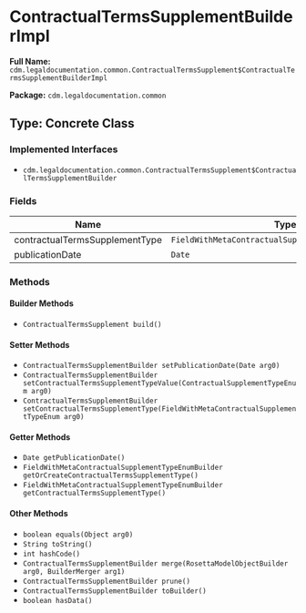 # ContractualTermsSupplementBuilderImpl

**Full Name:** `cdm.legaldocumentation.common.ContractualTermsSupplement$ContractualTermsSupplementBuilderImpl`

**Package:** `cdm.legaldocumentation.common`

## Type: Concrete Class

### Implemented Interfaces

- `cdm.legaldocumentation.common.ContractualTermsSupplement$ContractualTermsSupplementBuilder`

### Fields

| Name | Type | Description |
|------|------|-------------|
| contractualTermsSupplementType | `FieldWithMetaContractualSupplementTypeEnumBuilder` |  |
| publicationDate | `Date` |  |

### Methods

#### Builder Methods

- `ContractualTermsSupplement build()`

#### Setter Methods

- `ContractualTermsSupplementBuilder setPublicationDate(Date arg0)`
- `ContractualTermsSupplementBuilder setContractualTermsSupplementTypeValue(ContractualSupplementTypeEnum arg0)`
- `ContractualTermsSupplementBuilder setContractualTermsSupplementType(FieldWithMetaContractualSupplementTypeEnum arg0)`

#### Getter Methods

- `Date getPublicationDate()`
- `FieldWithMetaContractualSupplementTypeEnumBuilder getOrCreateContractualTermsSupplementType()`
- `FieldWithMetaContractualSupplementTypeEnumBuilder getContractualTermsSupplementType()`

#### Other Methods

- `boolean equals(Object arg0)`
- `String toString()`
- `int hashCode()`
- `ContractualTermsSupplementBuilder merge(RosettaModelObjectBuilder arg0, BuilderMerger arg1)`
- `ContractualTermsSupplementBuilder prune()`
- `ContractualTermsSupplementBuilder toBuilder()`
- `boolean hasData()`

